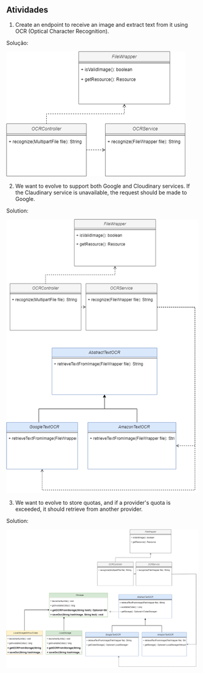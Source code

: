 ## Atividades

1. Create an endpoint to receive an image and extract text from it using OCR (Optical Character Recognition).

Solução:

![1SRP.png](images/1_SRP.png)

2. We want to evolve to support both Google and Cloudinary services.
   If the Claudinary service is unavailable, the request should be made to Google.

Solution:

![3 OCP.png](images/3_OCP.png)

3. We want to evolve to store quotas, and if a provider's quota is exceeded, it should retrieve from another provider.

Solution:

![4_NOT_ISP.png](images/4_NOT_ISP.png)



